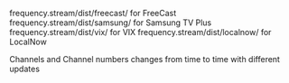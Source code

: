 frequency.stream/dist/freecast/ for FreeCast
frequency.stream/dist/samsung/ for Samsung TV Plus
frequency.stream/dist/vix/ for VIX
frequency.stream/dist/localnow/ for LocalNow

Channels and Channel numbers changes from time to time with different updates
